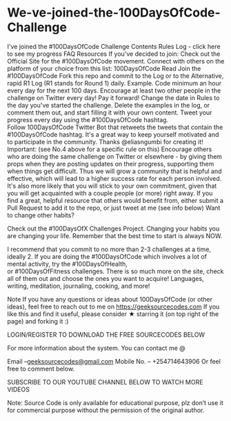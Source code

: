 # We-ve-joined-the-100DaysOfCode-Challenge

I've joined the #100DaysOfCode Challenge
Contents
Rules
Log - click here to see my progress
FAQ
Resources
If you've decided to join:
Check out the Official Site for the #100DaysOfCode movement. Connect with others on the platform of your choice from this list: 100DaysOfCode
Read Join the #100DaysOfCode
Fork this repo and commit to the Log or to the Alternative, rapid R1 Log (R1 stands for Round 1) daily. Example.
Code minimum an hour every day for the next 100 days.
Encourage at least two other people in the challenge on Twitter every day! Pay it forward!
Change the date in Rules to the day you've started the challenge.
Delete the examples in the log, or comment them out, and start filling it with your own content.
Tweet your progress every day using the #100DaysOfCode hashtag.
Follow 100DaysOfCode Twitter Bot that retweets the tweets that contain the #100DaysOfCode hashtag. It's a great way to keep yourself motivated and to participate in the community. Thanks @eliasngumbi for creating it!
Important: (see No.4 above for a specific rule on this) Encourage others who are doing the same challenge on Twitter or elsewhere - by giving them props when they are posting updates on their progress, supporting them when things get difficult. Thus we will grow a community that is helpful and effective, which will lead to a higher success rate for each person involved. It's also more likely that you will stick to your own commitment, given that you will get acquainted with a couple people (or more) right away.
If you find a great, helpful resource that others would benefit from, either submit a Pull Request to add it to the repo, or just tweet at me (see info below)
Want to change other habits?

Check out the #100DaysOfX Challenges Project. Changing your habits you are changing your life. Remember that the best time to start is always NOW.

I recommend that you commit to no more than 2-3 challenges at a time, ideally 2. If you are doing the #100DaysOfCode which involves a lot of mental activity, try the #100DaysOfHealth, or #100DaysOfFitness challenges. There is so much more on the site, check all of them out and choose the ones you want to acquire! Languages, writing, meditation, journaling, cooking, and more!

Note
If you have any questions or ideas about 100DaysOfCode (or other ideas), feel free to reach out to me on https://geeksourcecodes.com
If you like this and find it useful, please consider ★ starring it (on top right of the page) and forking it :)

LOGIN/REGISTER TO DOWNLOAD THE FREE SOURCECODES BELOW

For more information about the system. You can contact me @

Email –geeksourcecodes@gmail.com
Mobile No. – +254714643906
Or feel free to comment below.

SUBSCRIBE TO OUR YOUTUBE CHANNEL BELOW TO WATCH MORE VIDEOS

Note: Source Code is only available for educational purpose, plz don’t use it for commercial purpose without the permission of the original author.
